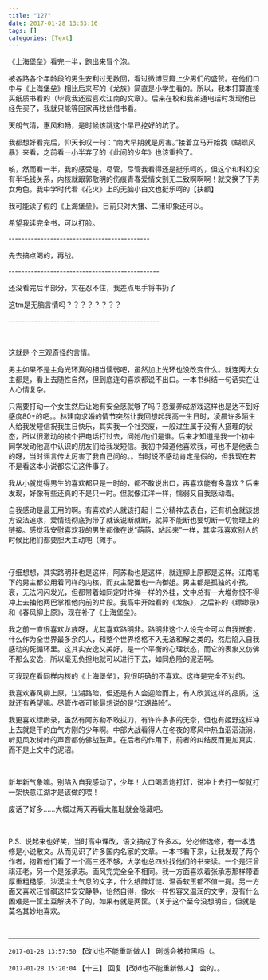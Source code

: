 ```yaml
---
title: "127"
date: 2017-01-28 13:53:16
tags: []
categories: [Text]
---
```


<p>《上海堡垒》看完一半，跑出来冒个泡。</p> 
<p>被各路各个年龄段的男生安利过无数回，看过微博豆瓣上少男们的盛赞。在他们口中与《上海堡垒》相比后来写的《龙族》简直是小学生看的。所以，我本打算直接买纸质书看的（毕竟我还蛮喜欢江南的文章）。后来在校和我弟通电话时发现他已经先买了，我就只能等回家再找他借书看。</p> 
<p>天朗气清，惠风和畅，是时候该跳这个早已挖好的坑了。</p> 
<p>我都想好看完后，仰天长叹一句：“南大早期就是厉害。”接着立马开始找《蝴蝶风暴》来看，之前看一小半弃了的《此间的少年》也该重拾了。<br /></p> 
<p>咳，然而看一半，我的感受是，尽管，尽管我看得还是挺乐呵的，但这个和科幻没有半毛钱关系，内核就跟郭敬明的伤痕青春爱情文别无二致啊啊啊！就交换了下男女角色。我中学时代看《花火》上的无脑小白文也挺乐呵的【扶额】</p> 
<p>我可能读了假的《上海堡垒》。目前只对大猪、二猪印象还可以。</p> 
<p>希望我读完全书，可以打脸。</p> 
<p>--------------------------------------------</p> 
<p>先去搞点喝的，再战。</p> 
<p>-----------------------------------------------</p> 
<p>还没看完后半部分，实在忍不住，我差点甩手将书扔了</p> 
<p>这tm是无脑言情吗？？？？？？？？</p> 
<p>-----------------------------------------------</p> 
<p>&nbsp;</p> 
<p>这就是&nbsp;个三观奇怪的言情。</p> 
<p>男主如果不是主角光环真的相当懦弱吧，虽然加上光环也没改变什么。就连两大女主都是，看上去随性自然，但到底连句喜欢都说不出口。一本书纠结一句话实在让人心情复杂。</p> 
<p>只需要打动一个女生然后让她有安全感就够了吗？恋爱养成游戏这样也是达不到好感度80+的吧。。林建南求婚的情节突然让我回想起我高一生日时，凌晨许多陌生人给我发短信祝我生日快乐，其实我一个社交废，一般过生属于没有人搭理的状态，所以很激动的挨个把电话打过去，问她/他们是谁。后来才知道是我一个初中同学发动他高中认识的朋友们给我发短信。我初中知道他喜欢我，可也不是他表白的呀，当时谣言传太厉害了我自己问的。。当时说不感动肯定是假的，但我现在若不是看这本小说都忘记这件事了。</p> 
<p>我从小就觉得男生的喜欢都只是一时的，都不敢说出口，再喜欢能有多喜欢？后来发现，好像有些还真的不是只一时。但就像江洋一样，懦弱又自我感动着。<br /></p> 
<p>自我感动是最无用的啊。有喜欢的人就该打起十二分精神去表白，还有机会就该想方设法追求，爱情线彻底狗带了就该说断就断，就算不能断也要切断一切物理上的链接。感觉我安慰喜欢我的男生都像在说“萌萌，站起来”一样，其实我喜欢别人的时候比他们都要胆大主动吧（摊手。</p> 
<p><br /></p> 
<p>仔细想想，其实路明非也是这样，阿苏勒也是这样，就连柳上原都是这样。江南笔下的男主都公用着同样的内核，而女主配置也一向御姐。男主都是孤独的小孩，衰，无法闪闪发光，但都带着如同定时炸弹一样的外挂，文中总有一大堆你恨不得冲上去抽他两巴掌推他向前的片段。我高中开始看的《龙族》，之后补的《缥缈录》和《春风柳上原》，现在补了《上海堡垒》。</p> 
<p>我之前一直很喜欢龙族呀，尤其喜欢路明非。路明非这个人设完全可以自我嵌套，什么作为全世界最多余的人，和整个世界格格不入无法和解之类的，然后陷入自我感动的死循环里。这其实安逸又美好，是一个平衡的心理状态，而它的表象又仿佛不那么安逸，所以毫无负担地就可以进行下去，如同危险的泥沼啊。</p> 
<p>可我现在看同样内核的《上海堡垒》，我很明确的不喜欢。这样是完全不对的。<br /></p> 
<p>我喜欢春风柳上原，江湖路险，但还是有人会迎险而上，有人欣赏这样的品质，这就还有希望嘛。尽管作者可能最想说的是“江湖路险”。</p> 
<p>我更喜欢缥缈录，虽然有阿苏勒不敢拔刀，有许许多多的无奈，但也有姬野这样冲上去就是干的血气方刚的少年啊。中部大战看得人在冬夜的寒风中热血泅泅流淌，听见风吹树叶的声音都仿佛战鼓声。在后者的作用下，前者的纠结反而更加真实，而不是上文中的泥沼。<br /></p> 
<p>&nbsp;<br /></p> 
<p>新年新气象嘛。别陷入自我感动了，少年！大口喝着炮打灯，说冲上去打一架就打一架快意江湖才是该做的喂！<br /></p> 
<p>废话了好多……大概过两天再看太羞耻就会隐藏吧。</p> 
<p><br /></p> 
<p>P.S.&nbsp;&nbsp;说起来也好笑，当时高中课改，语文搞成了许多本，分必修选修，有一本选修是小说散文。从而见识了许多国内名家的文章。一本书看下来，让我发现了两个作者，抱着他们看了一个高三还不够，大学也总四处找他们的书来读。一个是汪曾祺汪老，另一个是张承志。画风完完全全不相同。我一方面喜欢着张承志那样带着厚重粗糙感，沙漠尘土气息的文字，什么纸醉灯谜、温香软玉都不值一提。另一方面又喜欢汪曾祺这样安安静静，怡然自得，像水一样包容又温润的文字，没有什么困难是一筐土豆解决不了的，如果有就是两筐。（关于这个至今没想明白，但就是莫名其妙地喜欢。<br /></p> 
<p><br /></p>

---

`2017-01-28 13:57:50` 【改id也不能重新做人】 剧透会被拉黑吗（。

`2017-01-28 15:20:04` 【十三】 回复【改id也不能重新做人】 会的。。
